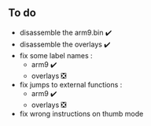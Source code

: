 ## To do
- disassemble the arm9.bin ✔️
- disassemble the overlays ✔️
- fix some label names :
  - arm9 ✔️
  - overlays ❎
- fix jumps to external functions :
  - arm9 ✔️
  - overlays ❎
- fix wrong instructions on thumb mode
